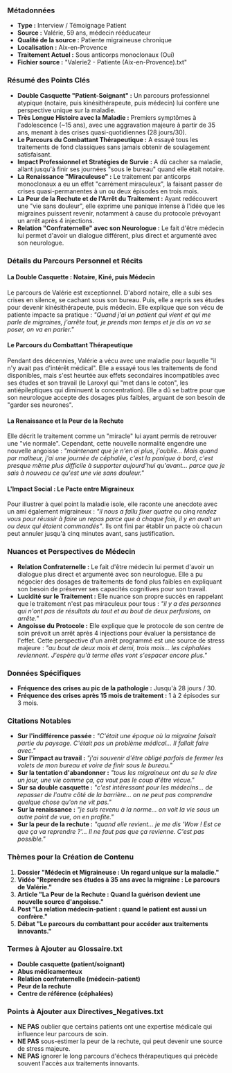 ### Métadonnées

- **Type :** Interview / Témoignage Patient
- **Source :** Valérie, 59 ans, médecin rééducateur
- **Qualité de la source :** Patiente migraineuse chronique
- **Localisation :** Aix-en-Provence
- **Traitement Actuel :** Sous anticorps monoclonaux (Oui)
- **Fichier source :** "Valerie2 - Patiente (Aix-en-Provence).txt"

### Résumé des Points Clés

- **Double Casquette "Patient-Soignant" :** Un parcours professionnel atypique (notaire, puis kinésithérapeute, puis médecin) lui confère une perspective unique sur la maladie.
- **Très Longue Histoire avec la Maladie :** Premiers symptômes à l'adolescence (~15 ans), avec une aggravation majeure à partir de 35 ans, menant à des crises quasi-quotidiennes (28 jours/30).
- **Le Parcours du Combattant Thérapeutique :** A essayé tous les traitements de fond classiques sans jamais obtenir de soulagement satisfaisant.
- **Impact Professionnel et Stratégies de Survie :** A dû cacher sa maladie, allant jusqu'à finir ses journées "sous le bureau" quand elle était notaire.
- **La Renaissance "Miraculeuse" :** Le traitement par anticorps monoclonaux a eu un effet "carrément miraculeux", la faisant passer de crises quasi-permanentes à un ou deux épisodes en trois mois.
- **La Peur de la Rechute et de l'Arrêt du Traitement :** Ayant redécouvert une "vie sans douleur", elle exprime une panique intense à l'idée que les migraines puissent revenir, notamment à cause du protocole prévoyant un arrêt après 4 injections.
- **Relation "Confraternelle" avec son Neurologue :** Le fait d'être médecin lui permet d'avoir un dialogue différent, plus direct et argumenté avec son neurologue.

### Détails du Parcours Personnel et Récits

#### La Double Casquette : Notaire, Kiné, puis Médecin

Le parcours de Valérie est exceptionnel. D'abord notaire, elle a subi ses crises en silence, se cachant sous son bureau. Puis, elle a repris ses études pour devenir kinésithérapeute, puis médecin. Elle explique que son vécu de patiente impacte sa pratique : _"Quand j'ai un patient qui vient et qui me parle de migraines, j'arrête tout, je prends mon temps et je dis on va se poser, on va en parler."_

#### Le Parcours du Combattant Thérapeutique

Pendant des décennies, Valérie a vécu avec une maladie pour laquelle "il n'y avait pas d'intérêt médical". Elle a essayé tous les traitements de fond disponibles, mais s'est heurtée aux effets secondaires incompatibles avec ses études et son travail (le Laroxyl qui "met dans le coton", les antiépileptiques qui diminuent la concentration). Elle a dû se battre pour que son neurologue accepte des dosages plus faibles, arguant de son besoin de "garder ses neurones".

#### La Renaissance et la Peur de la Rechute

Elle décrit le traitement comme un "miracle" lui ayant permis de retrouver une "vie normale". Cependant, cette nouvelle normalité engendre une nouvelle angoisse : _"maintenant que je n'en ai plus, j'oublie... Mais quand par malheur, j'ai une journée de céphalée, c'est la panique à bord, c'est presque même plus difficile à supporter aujourd'hui qu'avant... parce que je sais à nouveau ce qu'est une vie sans douleur."_

#### L'Impact Social : Le Pacte entre Migraineux

Pour illustrer à quel point la maladie isole, elle raconte une anecdote avec un ami également migraineux : _"il nous a fallu fixer quatre ou cinq rendez vous pour réussir à faire un repas parce que à chaque fois, il y en avait un ou deux qui étaient commandés"_. Ils ont fini par établir un pacte où chacun peut annuler jusqu'à cinq minutes avant, sans justification.

### Nuances et Perspectives de Médecin

- **Relation Confraternelle :** Le fait d'être médecin lui permet d'avoir un dialogue plus direct et argumenté avec son neurologue. Elle a pu négocier des dosages de traitements de fond plus faibles en expliquant son besoin de préserver ses capacités cognitives pour son travail.
- **Lucidité sur le Traitement :** Elle nuance son propre succès en rappelant que le traitement n'est pas miraculeux pour tous : _"il y a des personnes qui n'ont pas de résultats du tout et au bout de deux perfusions, on arrête."_
- **Angoisse du Protocole :** Elle explique que le protocole de son centre de soin prévoit un arrêt après 4 injections pour évaluer la persistance de l'effet. Cette perspective d'un arrêt programmé est une source de stress majeure : _"au bout de deux mois et demi, trois mois... les céphalées reviennent. J'espère qu'à terme elles vont s'espacer encore plus."_

### Données Spécifiques

- **Fréquence des crises au pic de la pathologie :** Jusqu'à 28 jours / 30.
- **Fréquence des crises après 15 mois de traitement :** 1 à 2 épisodes sur 3 mois.

### Citations Notables

- **Sur l'indifférence passée :** _"C'était une époque où la migraine faisait partie du paysage. C'était pas un problème médical... Il fallait faire avec."_
- **Sur l'impact au travail :** _"j'ai souvenir d'être obligé parfois de fermer les volets de mon bureau et voire de finir sous le bureau."_
- **Sur la tentation d'abandonner :** _"tous les migraineux ont du se le dire un jour, une vie comme ça, ça vaut pas le coup d'être vécue."_
- **Sur sa double casquette :** _"c'est intéressant pour les médecins... de repasser de l'autre côté de la barrière... on ne peut pas comprendre quelque chose qu'on ne vit pas."_
- **Sur la renaissance :** _"je suis revenu à la norme... on voit la vie sous un autre point de vue, on en profite."_
- **Sur la peur de la rechute :** _"quand elle revient... je me dis 'Wow ! Est ce que ça va reprendre ?'... Il ne faut pas que ça revienne. C'est pas possible."_

### Thèmes pour la Création de Contenu

1. **Dossier "Médecin et Migraineuse : Un regard unique sur la maladie."**
2. **Vidéo "Reprendre ses études à 35 ans avec la migraine : Le parcours de Valérie."**
3. **Article "La Peur de la Rechute : Quand la guérison devient une nouvelle source d'angoisse."**
4. **Post "La relation médecin-patient : quand le patient est aussi un confrère."**
5. **Débat "Le parcours du combattant pour accéder aux traitements innovants."**

### Termes à Ajouter au Glossaire.txt

- **Double casquette (patient/soignant)**
- **Abus médicamenteux**
- **Relation confraternelle (médecin-patient)**
- **Peur de la rechute**
- **Centre de référence (céphalées)**

### Points à Ajouter aux Directives_Negatives.txt

- **NE PAS** oublier que certains patients ont une expertise médicale qui influence leur parcours de soin.
- **NE PAS** sous-estimer la peur de la rechute, qui peut devenir une source de stress majeure.
- **NE PAS** ignorer le long parcours d'échecs thérapeutiques qui précède souvent l'accès aux traitements innovants.